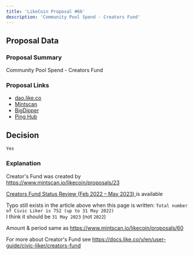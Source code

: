 ```yaml
---
title: 'LikeCoin Proposal #66'
description: 'Community Pool Spend - Creators Fund'
---
```


## Proposal Data

### Proposal Summary
Community Pool Spend - Creators Fund

### Proposal Links
- [dao.like.co](https://dao.like.co/proposals/66)
- [Mintscan](https://www.mintscan.io/likecoin/proposals/66)
- [BigDipper](https://bigdipper.live/likecoin/proposals/66)
- [Ping Hub](https://ping.pub/likecoin/gov/66)


## Decision
`Yes`

### Explanation
Creator's Fund was created by https://www.mintscan.io/likecoin/proposals/23

[Creators Fund Status Review (Feb 2022 – May 2023)
](https://blog.like.co/en/creators-fund-status-review-feb-2022-may-2023/) is available

Typo still exists in the article above when this page is written: `Total number of Civic Liker is 752 (up to 31 May 2022)`  
I think it should be `31 May 2023` (not `2022`)  

Amount & period same as https://www.mintscan.io/likecoin/proposals/60

For more about Creator's Fund see https://docs.like.co/v/en/user-guide/civic-liker/creators-fund
